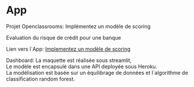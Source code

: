 # App

Projet Openclassrooms: Implémentez un modèle de scoring

Evaluation du risque de crédit pour une banque

Lien vers l´App: [Implementez un modèle de scoring](https://share.streamlit.io/narciso-oc/app/main/dashboard_streamlit.py)

Dashboard: La maquette est réalisée sous streamlit,  
Le modèle est encapsulé dans une API deployée sous Heroku.  
La modélisation est basée sur un équilibrage de données et l´algorithme de classification random forest.

